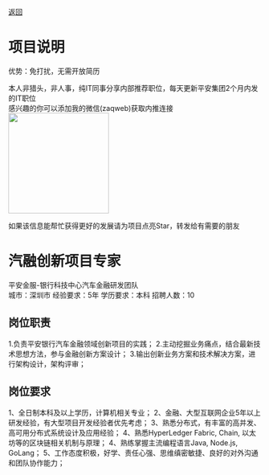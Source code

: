 [返回](../../)

# 项目说明

优势：免打扰，无需开放简历

本人非猎头，非人事，纯IT同事分享内部推荐职位，每天更新平安集团2个月内发的IT职位  
感兴趣的你可以添加我的微信(zaqweb)获取内推连接  
<img src="https://github.com/zaqweb/PA-IT-JOBS/blob/master/WechatICode.jpeg"  height="200" width="200">

如果该信息能帮忙获得更好的发展请为项目点亮Star，转发给有需要的朋友

# 汽融创新项目专家
平安金服-银行科技中心汽车金融研发团队  
城市：深圳市 经验要求：5年 学历要求：本科  招聘人数：10

## 岗位职责
1.负责平安银行汽车金融领域创新项目的实践；
2.主动挖掘业务痛点，结合最新技术思想方法，参与金融创新方案设计；
3.输出创新业务方案和技术解决方案，进行架构设计，架构评审；

## 岗位要求
1、全日制本科及以上学历，计算机相关专业；
2、金融、大型互联网企业5年以上研发经验，有大型项目开发经验者优先考虑；
3、熟悉分布式，有丰富的高并发、高可用分布式系统设计及应用经验；
4、熟悉HyperLedger Fabric, Chain, 以太坊等的区块链相关机制与原理；
4、熟练掌握主流编程语言Java, Node.js, GoLang；
5、工作态度积极，好学、责任心强、思维缜密敏捷、良好的对外沟通和团队协作能力；




